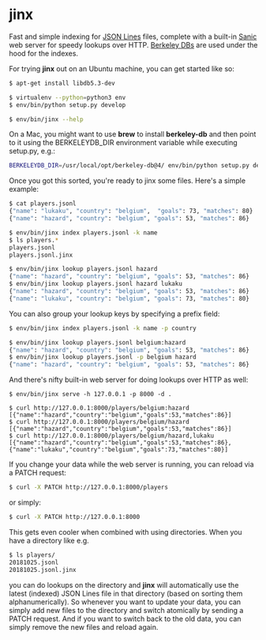 # jinx

Fast and simple indexing for [JSON Lines](http://jsonlines.org/) files, complete with
a built-in [Sanic](https://sanic.readthedocs.io) web server for speedy lookups over HTTP. 
[Berkeley DBs](https://pypi.org/project/bsddb3/) are used under the hood for the indexes.

For trying **jinx** out on an Ubuntu machine, you can get started like so:

```sh
$ apt-get install libdb5.3-dev

$ virtualenv --python=python3 env
$ env/bin/python setup.py develop

$ env/bin/jinx --help
```

On a Mac, you might want to use **brew** to install **berkeley-db** and then point to it 
using the BERKELEYDB_DIR environment variable while executing setup.py, e.g.:

```sh
BERKELEYDB_DIR=/usr/local/opt/berkeley-db@4/ env/bin/python setup.py develop
```

Once you got this sorted, you're ready to jinx some files. Here's a simple example:

```sh
$ cat players.jsonl
{"name": "lukaku", "country": "belgium",  "goals": 73, "matches": 80}
{"name": "hazard", "country": "belgium", "goals": 53, "matches": 86}

$ env/bin/jinx index players.jsonl -k name
$ ls players.*
players.jsonl
players.jsonl.jinx

$ env/bin/jinx lookup players.jsonl hazard
{"name": "hazard", "country": "belgium", "goals": 53, "matches": 86}
$ env/bin/jinx lookup players.jsonl hazard lukaku
{"name": "hazard", "country": "belgium", "goals": 53, "matches": 86}
{"name": "lukaku", "country": "belgium", "goals": 73, "matches": 80}
```

You can also group your lookup keys by specifying a prefix field:

```sh
$ env/bin/jinx index players.jsonl -k name -p country

$ env/bin/jinx lookup players.jsonl belgium:hazard
{"name": "hazard", "country": "belgium", "goals": 53, "matches": 86}
$ env/bin/jinx lookup players.jsonl -p belgium hazard
{"name": "hazard", "country": "belgium", "goals": 53, "matches": 86}
```

And there's nifty built-in web server for doing lookups over HTTP as well:

```
$ env/bin/jinx serve -h 127.0.0.1 -p 8000 -d .

$ curl http://127.0.0.1:8000/players/belgium:hazard
[{"name":"hazard","country":"belgium","goals":53,"matches":86}]
$ curl http://127.0.0.1:8000/players/belgium/hazard
[{"name":"hazard","country":"belgium","goals":53,"matches":86}]
$ curl http://127.0.0.1:8000/players/belgium/hazard,lukaku
[{"name":"hazard","country":"belgium","goals":53,"matches":86},{"name":"lukaku","country":"belgium","goals":73,"matches":80}]
```

If you change your data while the web server is running, you can reload via a PATCH request:

```sh
$ curl -X PATCH http://127.0.0.1:8000/players
```

or simply:

```sh
$ curl -X PATCH http://127.0.0.1:8000
```

This gets even cooler when combined with using directories. When you have a directory like e.g.

```sh
$ ls players/
20181025.jsonl
20181025.jsonl.jinx
```

you can do lookups on the directory and **jinx** will automatically use the latest (indexed) JSON Lines
file in that directory (based on sorting them alphanumerically). So whenever you want to update your
data, you can simply add new files to the directory and switch atomically by sending a PATCH request.
And if you want to switch back to the old data, you can simply remove the new files and reload again.
